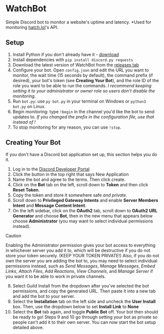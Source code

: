 # WatchBot
Simple Discord bot to monitor a website's uptime and latency. *Used for monitoring [hatch.lol](https://github.com/hatchdotlol)'s API.  
## Setup
1. Install Python if you don't already have it - [download](https://python.org)
2. Install dependencies with `pip install discord.py requests`
3. Download the latest version of WatchBot from the [releases tab](https://github.com/Jab11n/WatchBot/releases)
4. Configure your bot. Open `config.json` and edit the URL you want to monitor, the wait time (15 seconds by default), the command prefix (if desired), your bot's token (see **Creating Your Bot**), and the role ID of the role you want to be able to run the commands. *I recommend keeping setting it to your administrator or owner role so users don't disable the monitoring.*
5. Run `bot.py`: use `py bot.py` in your terminal on Windows or `python3 bot.py` on Linux.
6. Begin monitoring: type `!begin` in the channel you'd like the bot to send updates to. *If you changed the prefix in the configuration file, use that instead of !*
7. To stop monitoring for any reason, you can use `!stop`.
## Creating Your Bot
If you don't have a Discord bot application set up, this section helps you do it.
1. Log in to the [Discord Developer Portal](https://discord.com/developers/applications)
2. Click the button in the top right that says New Application
3. Name the bot and agree to the terms. Then click create.
4. Click on the **Bot** tab on the left, scroll down to **Token** and then click **Reset Token**.
5. Copy the token and store it somewhere safe *and private*.
6. Scroll down to **Privileged Gateway Intents** and enable **Server Members Intent** and **Message Content Intent**.
7. On the left sidebar, click on the **OAuth2** tab, scroll down to **OAuth2 URL Generator** and choose **Bot**, then in the new menu that appears below choose **Administrator** (you may want to select individual permissions instead).
> [!CAUTION]
> Enabling the Administrator permission gives your bot access to everything in whichever server you add it to, which will be destructive if you do not store your token securely. (KEEP YOUR TOKEN PRIVATE!) Also, if you do not own the server you are adding the bot to, you may need to select individual permissions instead, such as *Send Messages*, *Manage Messages*, *Embed Links*, *Attach Files*, *Add Reactions*, *View Channels*, and *Manage Server* if you want it to be able to work in private channels.
8. Select Guild Install from the dropdown after you've selected the bot permissions, and copy the generated URL. Then paste it into a new tab and add the bot to your server.
9. Select the **Installation** tab on the left side and uncheck the **User Install** box. Then, use the dropdown below to set **Install Link** to **None**
10. Select the **Bot** tab again, and toggle **Public Bot** off.
Your bot then should be ready to go! Steps 9 and 10 go through setting your bot as private so people can't add it to their own server. You can now start the bot setup detailed above.
